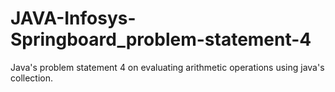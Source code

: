 # JAVA-Infosys-Springboard_problem-statement-4
Java's problem statement 4 on evaluating arithmetic operations using java's collection.
